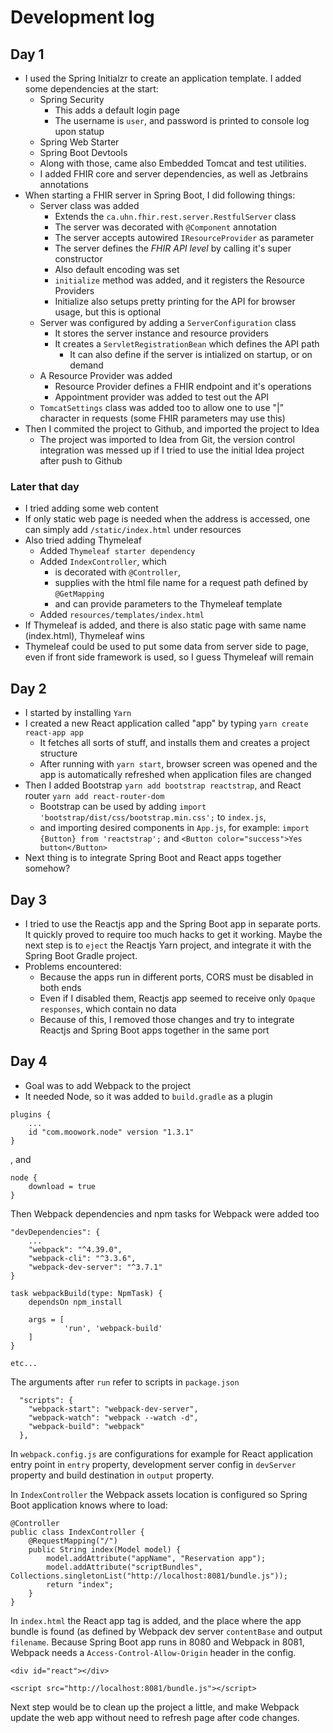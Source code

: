 # Development log

## Day 1

- I used the Spring Initialzr to create an application template. I added some dependencies at the start:
    - Spring Security
        - This adds a default login page
        - The username is `user`, and password is printed to console log upon statup
    - Spring Web Starter
    - Spring Boot Devtools
    - Along with those, came also Embedded Tomcat and test utilities.
    - I added FHIR core and server dependencies, as well as Jetbrains annotations
- When starting a FHIR server in Spring Boot, I did following things:
    - Server class was added
        - Extends the `ca.uhn.fhir.rest.server.RestfulServer` class
        - The server was decorated with `@Component` annotation
        - The server accepts autowired `IResourceProvider` as parameter
        - The server defines the _FHIR API level_ by calling it's super constructor
        - Also default encoding was set
        - `initialize` method was added, and it registers the Resource Providers
        - Initialize also setups pretty printing for the API for browser usage, but this is optional
    - Server was configured by adding a `ServerConfiguration` class
        - It stores the server instance and resource providers
        - It creates a `ServletRegistrationBean` which defines the API path
            - It can also define if the server is intialized on startup, or on demand
    - A Resource Provider was added
        - Resource Provider defines a FHIR endpoint and it's operations
        - Appointment provider was added to test out the API
    - `TomcatSettings` class was added too to allow one to use "|" character in requests (some FHIR parameters may use this)
- Then I commited the project to Github, and imported the project to Idea
    - The project was imported to Idea from Git, the version control integration was messed up if I tried to use the initial Idea project after push to Github

### Later that day

- I tried adding some web content
- If only static web page is needed when the address is accessed, one can simply add `/static/index.html` under resources
- Also tried adding Thymeleaf
    - Added `Thymeleaf starter dependency`
    - Added `IndexController`, which
        - is decorated with `@Controller`,
        - supplies with the html file name for a request path defined by `@GetMapping`
        - and can provide parameters to the Thymeleaf template
    - Added `resources/templates/index.html`
- If Thymeleaf is added, and there is also static page with same name (index.html), Thymeleaf wins
- Thymeleaf could be used to put some data from server side to page, even if front side framework is used, so I guess Thymeleaf will remain

## Day 2

- I started by installing `Yarn`
- I created a new React application called "app" by typing `yarn create react-app app`
    - It fetches all sorts of stuff, and installs them and creates a project structure
    - After running with `yarn start`, browser screen was opened and the app is automatically refreshed when application files are changed
- Then I added Bootstrap `yarn add bootstrap reactstrap`, and React router `yarn add react-router-dom`
    - Bootstrap can be used by adding `import 'bootstrap/dist/css/bootstrap.min.css';` to `index.js`, 
    - and importing desired components in `App.js`, for example: `import {Button} from 'reactstrap';` and `<Button color="success">Yes button</Button>`
- Next thing is to integrate Spring Boot and React apps together somehow?

## Day 3

- I tried to use the Reactjs app and the Spring Boot app in separate ports. It quickly proved to require too much hacks to get it working. Maybe the next step is to `eject` the Reactjs Yarn project, and integrate it with the Spring Boot Gradle project.
- Problems encountered:
    - Because the apps run in different ports, CORS must be disabled in both ends
    - Even if I disabled them, Reactjs app seemed to receive only `Opaque responses`, which contain no data
    - Because of this, I removed those changes and try to integrate Reactjs and Spring Boot apps together in the same port

## Day 4

- Goal was to add Webpack to the project
- It needed Node, so it was added to `build.gradle` as a plugin 
```
plugins {
    ...
    id "com.moowork.node" version "1.3.1"
}
```
, and 
```
node {
    download = true
}
```

Then Webpack dependencies and npm tasks for Webpack were added too

```
"devDependencies": {
    ...
    "webpack": "^4.39.0",
    "webpack-cli": "^3.3.6",
    "webpack-dev-server": "^3.7.1"
}
    
task webpackBuild(type: NpmTask) {
	dependsOn npm_install

	args = [
			'run', 'webpack-build'
	]
}

etc...
```

The arguments after `run` refer to scripts in `package.json` 

```
  "scripts": {
    "webpack-start": "webpack-dev-server",
    "webpack-watch": "webpack --watch -d",
    "webpack-build": "webpack"
  },
```

In `webpack.config.js` are configurations for example for React application entry point in
 `entry` property, development server config in `devServer` property and build destination in `output` property.
 
In `IndexController` the Webpack assets location is configured so Spring Boot application knows where to load:

```
@Controller
public class IndexController {
    @RequestMapping("/")
    public String index(Model model) {
        model.addAttribute("appName", "Reservation app");
        model.addAttribute("scriptBundles", Collections.singletonList("http://localhost:8081/bundle.js"));
        return "index";
    }
}
```

In `index.html` the React app tag is added, and the place where the app bundle is found 
(as defined by Webpack dev server `contentBase` and output `filename`.
 Because Spring Boot app runs in 8080 and Webpack in 8081, Webpack needs a `Access-Control-Allow-Origin` header in the config.

```
<div id="react"></div>

<script src="http://localhost:8081/bundle.js"></script>
```

Next step would be to clean up the project a little, and make Webpack update the web app without need to refresh page after code changes.